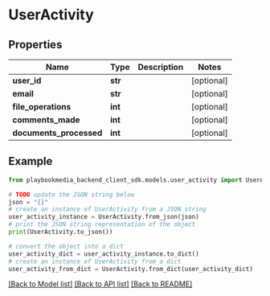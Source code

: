 # UserActivity


## Properties

Name | Type | Description | Notes
------------ | ------------- | ------------- | -------------
**user_id** | **str** |  | [optional] 
**email** | **str** |  | [optional] 
**file_operations** | **int** |  | [optional] 
**comments_made** | **int** |  | [optional] 
**documents_processed** | **int** |  | [optional] 

## Example

```python
from playbookmedia_backend_client_sdk.models.user_activity import UserActivity

# TODO update the JSON string below
json = "{}"
# create an instance of UserActivity from a JSON string
user_activity_instance = UserActivity.from_json(json)
# print the JSON string representation of the object
print(UserActivity.to_json())

# convert the object into a dict
user_activity_dict = user_activity_instance.to_dict()
# create an instance of UserActivity from a dict
user_activity_from_dict = UserActivity.from_dict(user_activity_dict)
```
[[Back to Model list]](../README.md#documentation-for-models) [[Back to API list]](../README.md#documentation-for-api-endpoints) [[Back to README]](../README.md)


